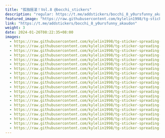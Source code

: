 ```yaml
---
title: "孤独摇滚！Vol.8 @bocchi_stickers"
description: "regular: https://t.me/addstickers/bocchi_8_y0ursfunny_akaudon"
featured_image: "https://raw.githubusercontent.com/kylelin1998/tg-sticker-spreading-worldwide-images/main/img/ed1092c3-fd19-4aef-95f5-e541366ee540.jpg"
link: "https://t.me/addstickers/bocchi_8_y0ursfunny_akaudon"
weight: 3
date: 2024-01-26T08:22:35+08:00
images:
  - https://raw.githubusercontent.com/kylelin1998/tg-sticker-spreading-worldwide-images/main/img/ed1092c3-fd19-4aef-95f5-e541366ee540.jpg
  - https://raw.githubusercontent.com/kylelin1998/tg-sticker-spreading-worldwide-images/main/img/20a176c6-8260-43e5-9b62-ab41e48327a0.jpg
  - https://raw.githubusercontent.com/kylelin1998/tg-sticker-spreading-worldwide-images/main/img/ac57d771-6705-4ca7-85d5-36b5186a93a9.jpg
  - https://raw.githubusercontent.com/kylelin1998/tg-sticker-spreading-worldwide-images/main/img/69230b7a-38b0-4198-be7c-0b46ad98e60c.jpg
  - https://raw.githubusercontent.com/kylelin1998/tg-sticker-spreading-worldwide-images/main/img/cd9445c2-e181-49b6-bf07-0130630fe0ed.jpg
  - https://raw.githubusercontent.com/kylelin1998/tg-sticker-spreading-worldwide-images/main/img/ce884974-7aed-4134-aca6-00b39006b798.jpg
  - https://raw.githubusercontent.com/kylelin1998/tg-sticker-spreading-worldwide-images/main/img/0d3e0a50-4a59-4aee-a2a1-b7f2746ec115.jpg
  - https://raw.githubusercontent.com/kylelin1998/tg-sticker-spreading-worldwide-images/main/img/d1424228-2284-4aeb-ad3d-b6cc50d26ab9.jpg
  - https://raw.githubusercontent.com/kylelin1998/tg-sticker-spreading-worldwide-images/main/img/84fd7e94-09cb-4494-8f1b-c40a6ca7455b.jpg
  - https://raw.githubusercontent.com/kylelin1998/tg-sticker-spreading-worldwide-images/main/img/0996e469-a141-4795-9f42-4e13d2dc3ba9.jpg
  - https://raw.githubusercontent.com/kylelin1998/tg-sticker-spreading-worldwide-images/main/img/eac351eb-8ec2-47f6-b34d-126ef9bfc439.jpg
  - https://raw.githubusercontent.com/kylelin1998/tg-sticker-spreading-worldwide-images/main/img/9b25b32a-a27d-406d-8dd5-b45b1d2a0129.jpg
  - https://raw.githubusercontent.com/kylelin1998/tg-sticker-spreading-worldwide-images/main/img/cb4f5b46-e10b-4540-919b-9900091c9c5a.jpg
  - https://raw.githubusercontent.com/kylelin1998/tg-sticker-spreading-worldwide-images/main/img/f9a3459d-ebc9-4b8d-b97b-936def044e11.jpg
  - https://raw.githubusercontent.com/kylelin1998/tg-sticker-spreading-worldwide-images/main/img/9ac48674-b479-44cb-8c5b-1cf325993986.jpg
  - https://raw.githubusercontent.com/kylelin1998/tg-sticker-spreading-worldwide-images/main/img/bee1d831-db8e-4b47-bd50-f3508135d8b5.jpg
  - https://raw.githubusercontent.com/kylelin1998/tg-sticker-spreading-worldwide-images/main/img/9c8d90f6-05ca-4739-ab34-beffd7d4b3d0.jpg
  - https://raw.githubusercontent.com/kylelin1998/tg-sticker-spreading-worldwide-images/main/img/3642f53c-d413-4cd5-b6b7-9db496667400.jpg
  - https://raw.githubusercontent.com/kylelin1998/tg-sticker-spreading-worldwide-images/main/img/94fdc1f7-bf03-4a0b-9b0d-3568d92ede1d.jpg
  - https://raw.githubusercontent.com/kylelin1998/tg-sticker-spreading-worldwide-images/main/img/b15b25c0-b390-4ffe-a4fe-d9b3ed345891.jpg
---
```

